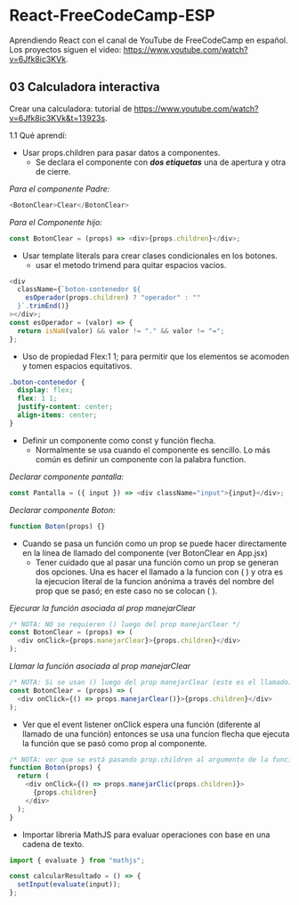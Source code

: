 # React-FreeCodeCamp-ESP

Aprendiendo React con el canal de YouTube de FreeCodeCamp en español. Los proyectos siguen el video: https://www.youtube.com/watch?v=6Jfk8ic3KVk.

## 03 Calculadora interactiva

Crear una calculadora: tutorial de https://www.youtube.com/watch?v=6Jfk8ic3KVk&t=13923s.

1.1 Qué aprendí:

- Usar props.children para pasar datos a componentes.
  - Se declara el componente con **_dos etiquetas_** una de apertura y otra de cierre.

_Para el componente Padre:_

```js
<BotonClear>Clear</BotonClear>
```

_Para el Componente hijo:_

```js
const BotonClear = (props) => <div>{props.children}</div>;
```

- Usar template literals para crear clases condicionales en los botones.
  - usar el metodo trimend para quitar espacios vacios.

```js
<div
  className={`boton-contenedor ${
    esOperador(props.children) ? "operador" : ""
  }`.trimEnd()}
></div>;
const esOperador = (valor) => {
  return isNaN(valor) && valor != "." && valor != "=";
};
```

- Uso de propiedad Flex:1 1; para permitir que los elementos se acomoden y tomen espacios equitativos.

```css
.boton-contenedor {
  display: flex;
  flex: 1 1;
  justify-content: center;
  align-items: center;
}
```

- Definir un componente como const y función flecha.
  - Normalmente se usa cuando el componente es sencillo. Lo más común es definir un componente con la palabra function.

_Declarar componente pantalla:_

```js
const Pantalla = ({ input }) => <div className="input">{input}</div>;
```

_Declarar componente Boton:_

```js
function Boton(props) {}
```

- Cuando se pasa un función como un prop se puede hacer directamente en la línea de llamado del componente (ver BotonClear en App.jsx)
  - Tener cuidado que al pasar una función como un prop se generan dos opciones. Una es hacer el llamado a la funcion con ( ) y otra es la ejecucion literal de la funcion anónima a través del nombre del prop que se pasó; en este caso no se colocan ( ).

_Ejecurar la función asociada al prop manejarClear_

```js
/* NOTA: NO se requieren () luego del prop manejarClear */
const BotonClear = (props) => (
  <div onClick={props.manejarClear}>{props.children}</div>
);
```

_Llamar la función asociada al prop manejarClear_

```js
/* NOTA: Si se usan () luego del prop manejarClear (este es el llamado) y se debe usar una función flecha para ejecutar la función que espera el onClic*/
const BotonClear = (props) => (
  <div onClick={() => props.manejarClear()}>{props.children}</div>
);
```

- Ver que el event listener onClick espera una función (diferente al llamado de una función) entonces se usa una funcion flecha que ejecuta la función que se pasó como prop al componente.

```js
/* NOTA: ver que se está pasando prop.children al argumento de la función */
function Boton(props) {
  return (
    <div onClick={() => props.manejarClic(props.children)}>
      {props.children}
    </div>
  );
}
```

- Importar libreria MathJS para evaluar operaciones con base en una cadena de texto.

```js
import { evaluate } from "mathjs";

const calcularResultado = () => {
  setInput(evaluate(input));
};
```
